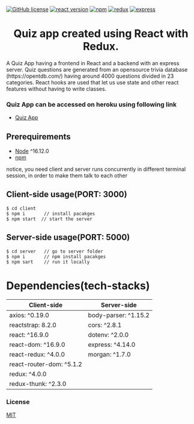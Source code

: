 [![GitHub license](https://img.shields.io/badge/license-MIT-blue.svg)](https://github.com/oba14/quiz-react/blob/master/LICENSE) [![react version](https://img.shields.io/badge/react-16.12-blue)](https://www.npmjs.com/package/react) [![npm](https://img.shields.io/npm/v/npm)](https://nodejs.org/en/download/package-manager/) [![redux](https://img.shields.io/badge/redux-4.04-blue)](https://www.npmjs.com/package/redux) [![express](https://img.shields.io/badge/express-4.17.1-blue)](https://www.npmjs.com/package/express)

<h1 align="center">
Quiz app created using React with Redux.
  </h1>
<p> 
A Quiz App having a frontend in React and a backend with an express server. Quiz questions are generated from an opensource trivia database  (https://opentdb.com/) having around 4000 questions divided in 23 categories.
React hooks are used that let us use state and other react features without having to write classes.  
</p>

### Quiz App can be accessed on heroku using following link
- [Quiz App](https://quiz-app-oa.herokuapp.com/)

## Prerequirements

- [Node](https://nodejs.org/en/download/) ^16.12.0
- [npm](https://nodejs.org/en/download/package-manager/)

notice, you need client and server runs concurrently in different terminal session, in order to make them talk to each other

## Client-side usage(PORT: 3000)

```terminal
$ cd client
$ npm i       // install pacakges
$ npm start  // start the server
```

## Server-side usage(PORT: 5000)

```terminal
$ cd server   // go to server folder
$ npm i       // npm install pacakges
$ npm sart    // run it locally
```

# Dependencies(tech-stacks)

| Client-side              | Server-side                   |
| ------------------------ | ----------------------------- |
| axios: ^0.19.0           | body-parser: ^1.15.2          |
| reactstrap: 8.2.0        | cors: ^2.8.1                  |
| react: ^16.9.0           | dotenv: ^2.0.0                |
| react-dom: ^16.9.0       | express: ^4.14.0              |
| react-redux: ^4.0.0      |morgan: ^1.7.0                 |
| react-router-dom: ^5.1.2 |                               |
| redux: ^4.0.0            |                               |
| redux-thunk: ^2.3.0      |

### License

[MIT](https://github.com/oba14/quiz-react/blob/master/LICENSE)
